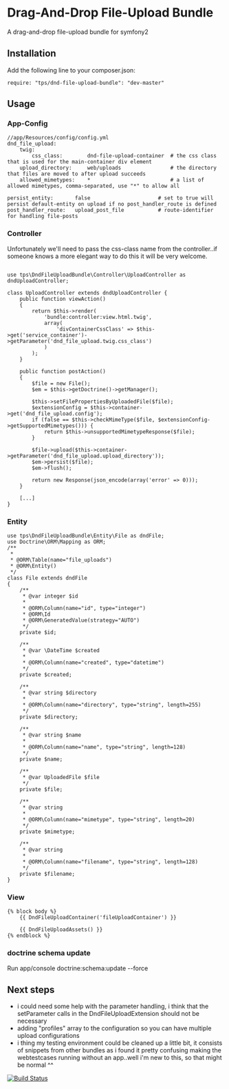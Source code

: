 Drag-And-Drop File-Upload Bundle
================================

A drag-and-drop file-upload bundle for symfony2

Installation
------------
Add the following line to your composer.json:

<pre><code>require: "tps/dnd-file-upload-bundle": "dev-master"</code></pre>

Usage
-----
### App-Config
<pre><code>//app/Resources/config/config.yml
dnd_file_upload:
    twig:
        css_class:        dnd-file-upload-container  # the css class that is used for the main-container div element
    upload_directory:     web/uploads                # the directory that files are moved to after upload succeeds
    allowed_mimetypes:    *                          # a list of allowed mimetypes, comma-separated, use "*" to allow all</code></pre>
    persist_entity:       false                      # set to true will persist default-entity on upload if no post_handler_route is defined
    post_handler_route:   upload_post_file           # route-identifier for handling file-posts

### Controller
Unfortunately we'll need to pass the css-class name from the controller..if someone knows a more elegant way
to do this it will be very welcome.
<pre><code>
use tps\DndFileUploadBundle\Controller\UploadController as dndUploadController;

class UploadController extends dndUploadController {
    public function viewAction()
    {
        return $this->render(
            'bundle:controller:view.html.twig',
            array(
                'divContainerCssClass' => $this->get('service_container')->getParameter('dnd_file_upload.twig.css_class')
            )
        );
    }

    public function postAction()
    {
        $file = new File();
        $em = $this->getDoctrine()->getManager();

        $this->setFilePropertiesByUploadedFile($file);
        $extensionConfig = $this->container->get('dnd_file_upload.config');
        if (false == $this->checkMimeType($file, $extensionConfig->getSupportedMimetypes())) {
            return $this->unsupportedMimetypeResponse($file);
        }

        $file->upload($this->container->getParameter('dnd_file_upload.upload_directory'));
        $em->persist($file);
        $em->flush();

        return new Response(json_encode(array('error' => 0)));
    }

    [...]
}</code></pre>

### Entity
<pre><code>use tps\DndFileUploadBundle\Entity\File as dndFile;
use Doctrine\ORM\Mapping as ORM;
/**
 *
 * @ORM\Table(name="file_uploads")
 * @ORM\Entity()
 */
class File extends dndFile
{
    /**
     * @var integer $id
     *
     * @ORM\Column(name="id", type="integer")
     * @ORM\Id
     * @ORM\GeneratedValue(strategy="AUTO")
     */
    private $id;

    /**
     * @var \DateTime $created
     *
     * @ORM\Column(name="created", type="datetime")
     */
    private $created;

    /**
     * @var string $directory
     *
     * @ORM\Column(name="directory", type="string", length=255)
     */
    private $directory;

    /**
     * @var string $name
     *
     * @ORM\Column(name="name", type="string", length=128)
     */
    private $name;

    /**
     * @var UploadedFile $file
     */
    private $file;

    /**
     * @var string
     *
     * @ORM\Column(name="mimetype", type="string", length=20)
     */
    private $mimetype;

    /**
     * @var string
     *
     * @ORM\Column(name="filename", type="string", length=128)
     */
    private $filename;
}</code></pre>

### View
<pre><code>{% block body %}
    {{ DndFileUploadContainer('fileUploadContainer') }}

    {{ DndFileUploadAssets() }}
{% endblock %}</code></pre>

### doctrine schema update
Run app/console doctrine:schema:update --force

Next steps
----------
- i could need some help with the parameter handling, i think that the setParameter calls
in the DndFileUploadExtension should not be necessary
- adding "profiles" array to the configuration so you can have multiple upload configurations
- i thing my testing environment could be cleaned up a little bit, it consists of snippets from
other bundles as i found it pretty confusing making the webtestcases running without an app..well
i'm new to this, so that might be normal ^^

[![Build Status](https://travis-ci.org/leberknecht/DndFileUploadBundle.png)](https://travis-ci.org/leberknecht/DndFileUploadBundle)